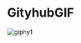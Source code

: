 # GityhubGIF
![giphy1](https://github.com/Krishnaaaa17/GityhubGIF/assets/124321094/d014b8b7-8d2e-44bc-9d8e-7f472af6b08e)

